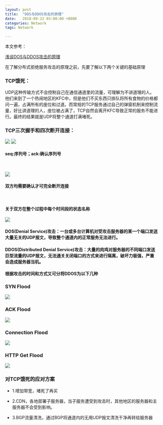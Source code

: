 ```yaml
---
layout: post
title:  "DOS与DDOS攻击的原理"
date:   2018-09-22 03:00:00 +0800
categories: Network
tags: Network

---
```



本文参考：

[浅谈DOS与DDOS攻击的原理](https://blog.csdn.net/pygain/article/details/52134480)      
 

在了解分布式拒绝服务攻击的原理之前，先要了解以下两个关键的基础原理

### TCP饿死：

UDP这种传输方式不会控制自己在通信通道里的流量，可理解为不讲道理的人。他们来到了一个热闹地区的KFC中，但是他们不买东西只排队将所有食物的价格都问一遍，占满所有的座位和过道。而常规的TCP服务通过自己的弹窗机制来控制流量，好比讲道理的人，座位被占满了，TCP自然会离开KFC导致正常的服务不能进行。最终的结果就是UDP将整个通道打满堵死。



### TCP三次握手和四次断开连接：


![](../../../images/article/dos1.png) 
![](../../../images/article/dos2.png) 
<br/>
#### seq:序列号；ack:确认序列号
<br/>

![](../../../images/article/dos3.png) 
<br/>
#### 双方均需要确认才可完全断开连接
<br/>

#### 关于双方在整个过程中每个时间段的状态名称

![](../../../images/article/dos4.png) 

#### DOS(Denial Service)攻击：一台或多台计算机对受攻击服务器的某一个端口发送大量无关的UDP报文，导致整个通道内的正常服务无法进行。

#### DDOS(Distributed Denial Service)攻击：大量的肉鸡对服务器的不同端口发送巨型流量的UDP报文，无法通关关闭端口的方式来进行隔离，破坏力极强，严重会造成服务器当机。


#### 根据攻击的时间和方式又可分将DDOS为以下几种

### SYN Flood

![](../../../images/article/dos5.png)

### ACK Flood

![](../../../images/article/dos6.png) 

### Connection Flood 

![](../../../images/article/dos7.png) 

### HTTP Get Flood
![](../../../images/article/dos8.png) 

### 对TCP饿死的应对方案

- 1.增加带宽，堵死了再买

- 2.CDN，各地部署子服务器，当子服务遭受到攻击时，其他地区的服务器和主服务器不会受到影响。

- 3.BGP流量清洗，通过BGP将通道内的无用UDP报文清洗干净再转给服务器






